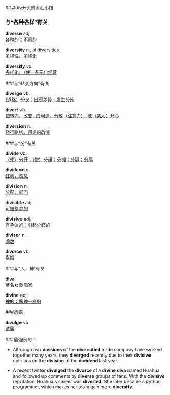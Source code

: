 ##以div开头的词汇小结  

### 与“各种各样”有关
**diverse** adj.  
[各种的；不同的](http://dictionary.cambridge.org/zhs/%E8%AF%8D%E5%85%B8/%E8%8B%B1%E8%AF%AD-%E6%B1%89%E8%AF%AD-%E7%B9%81%E4%BD%93/divulge)

**diversity** n., pl diversities  
[多样性，多样化](http://dictionary.cambridge.org/zhs/%E8%AF%8D%E5%85%B8/%E8%8B%B1%E8%AF%AD-%E6%B1%89%E8%AF%AD-%E7%B9%81%E4%BD%93/diversity)

**diversify** vb.  
[多样化，（使）多元化经营](http://dictionary.cambridge.org/zhs/%E8%AF%8D%E5%85%B8/%E8%8B%B1%E8%AF%AD-%E6%B1%89%E8%AF%AD-%E7%B9%81%E4%BD%93/diversify)


###与“转变方向”有关  

**diverge** vb.  
[(道路）分叉；出现差异；发生分歧](http://dictionary.cambridge.org/zhs/%E8%AF%8D%E5%85%B8/%E8%8B%B1%E8%AF%AD-%E6%B1%89%E8%AF%AD-%E7%AE%80%E4%BD%93/diverge) 
 
**divert** vb.   
[使转向，改变...的用途，分散（注意力），使（某人）开心](http://dictionary.cambridge.org/zhs/%E8%AF%8D%E5%85%B8/%E8%8B%B1%E8%AF%AD-%E6%B1%89%E8%AF%AD-%E7%B9%81%E4%BD%93/divert)

**diversion** n.  
[绕行路线，用途的改变](http://dictionary.cambridge.org/zhs/%E8%AF%8D%E5%85%B8/%E8%8B%B1%E8%AF%AD-%E6%B1%89%E8%AF%AD-%E7%B9%81%E4%BD%93/diversion)


###与“分”有关  

**divide** vb.  
[（使）分开；（使）分组；分摊；分隔；分隔](http://dictionary.cambridge.org/zhs/%E8%AF%8D%E5%85%B8/%E8%8B%B1%E8%AF%AD-%E6%B1%89%E8%AF%AD-%E7%AE%80%E4%BD%93/divide)

**dividend** n.  
[红利，股息](dictionary.cambridge.org/zhs/%E8%AF%8D%E5%85%B8/%E8%8B%B1%E8%AF%AD-%E6%B1%89%E8%AF%AD-%E7%AE%80%E4%BD%93/dividend)

**division** n.  
[分配，部门](http://dictionary.cambridge.org/zhs/%E8%AF%8D%E5%85%B8/%E8%8B%B1%E8%AF%AD-%E6%B1%89%E8%AF%AD-%E7%AE%80%E4%BD%93/division)

**divisible** adj.  
[可被整除的](http://dictionary.cambridge.org/zhs/%E8%AF%8D%E5%85%B8/%E8%8B%B1%E8%AF%AD-%E6%B1%89%E8%AF%AD-%E7%AE%80%E4%BD%93/divisible)

**divisive** adj.  
[有争议的；引起分歧的](http://dictionary.cambridge.org/zhs/%E8%AF%8D%E5%85%B8/%E8%8B%B1%E8%AF%AD-%E6%B1%89%E8%AF%AD-%E7%AE%80%E4%BD%93/divisive) 
 
**divisor** n.  
[除数](http://dictionary.cambridge.org/zhs/%E8%AF%8D%E5%85%B8/%E8%8B%B1%E8%AF%AD-%E6%B1%89%E8%AF%AD-%E7%AE%80%E4%BD%93/divisor)

**divorce** vb.  
[离婚](http://dictionary.cambridge.org/zhs/%E8%AF%8D%E5%85%B8/%E8%8B%B1%E8%AF%AD-%E6%B1%89%E8%AF%AD-%E7%AE%80%E4%BD%93/divorce)


###与“人，神”有关  

**diva**  
[著名女歌唱家](http://dictionary.cambridge.org/zhs/%E8%AF%8D%E5%85%B8/%E8%8B%B1%E8%AF%AD-%E6%B1%89%E8%AF%AD-%E7%AE%80%E4%BD%93/diva)

**divine** adj.  
[神的；像神一样的](http://dictionary.cambridge.org/zhs/%E8%AF%8D%E5%85%B8/%E8%8B%B1%E8%AF%AD-%E6%B1%89%E8%AF%AD-%E7%AE%80%E4%BD%93/divine)


###透露  

**divulge** vb.  
[透露](http://dictionary.cambridge.org/zhs/%E8%AF%8D%E5%85%B8/%E8%8B%B1%E8%AF%AD-%E6%B1%89%E8%AF%AD-%E7%B9%81%E4%BD%93/divulge)


###最强例句：  


- Although two **divisions** of the **diversified** trade company have worked together many years, they **diverged** recently due to their **divisive** opinions on the **division** of the **dividend** last year.

 
- A recent twitter **divulged** the **divorce** of a **divine** **diva** named Huahua and followed up comments by **diverse** groups of fans. With the **divisive** reputation, Huahua's career was **diverted**. She later became a python programmer, which makes her team gain more **diversity**.